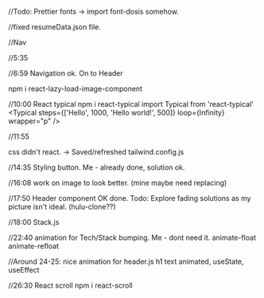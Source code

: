 //Todo: Prettier fonts -> import font-dosis somehow.

//fixed resumeData.json file.

//Nav

<div style={{ background: "#091c29" }}>
<div className="bg-gray-900">

//5:35

//6:59
Navigation ok. On to Header

npm i react-lazy-load-image-component

//10:00
React typical
npm i react-typical
import Typical from 'react-typical'
<Typical
steps={['Hello', 1000, 'Hello world!', 500]}
loop={Infinity}
wrapper="p"
/>

//11:55

css didn't react. -> Saved/refreshed tailwind.config.js

//14:35
Styling button. Me - already done, solution ok.

//16:08 work on image to look better. (mine maybe need replacing)

//17:50
Header component OK done. Todo: Explore fading solutions
as my picture isn't ideal. (hulu-clone??)

//18:00 Stack.js

//22:40 animation for Tech/Stack bumping. Me - dont need it.
animate-float
animate-refloat

//Around 24-25:
nice animation for header.js h1 text
animated, useState, useEffect

//26:30 React scroll
npm i react-scroll
